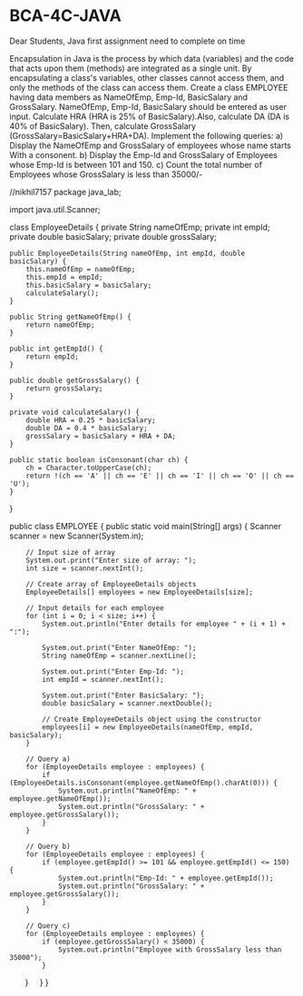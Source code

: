 # BCA-4C-JAVA
Dear Students, Java first assignment need to complete on time

Encapsulation in Java is the process by which data (variables) and the code that acts upon them (methods) are integrated as a single unit. By encapsulating a class's variables, other classes cannot access them, and only the methods of the class can access them. 
Create a class EMPLOYEE having data members as NameOfEmp, Emp-Id, BasicSalary and GrossSalary. NameOfEmp, Emp-Id, BasicSalary should be entered as user input. Calculate HRA (HRA is 25% of BasicSalary).Also, calculate DA (DA is 40% of BasicSalary). Then, calculate GrossSalary (GrossSalary=BasicSalary+HRA+DA). 
Implement the following queries: 
a) Display the NameOfEmp and GrossSalary of employees whose name starts With a consonent.
b) Display the Emp-Id and GrossSalary of Employees whose Emp-Id is between 101 and 150.
c) Count the total number of Employees whose GrossSalary is less than 35000/-

//nikhil7157
package java_lab;

import java.util.Scanner;

class EmployeeDetails {
    private String nameOfEmp;
    private int empId;
    private double basicSalary;
    private double grossSalary;

    public EmployeeDetails(String nameOfEmp, int empId, double basicSalary) {
        this.nameOfEmp = nameOfEmp;
        this.empId = empId;
        this.basicSalary = basicSalary;
        calculateSalary();
    }

    public String getNameOfEmp() {
        return nameOfEmp;
    }

    public int getEmpId() {
        return empId;
    }

    public double getGrossSalary() {
        return grossSalary;
    }

    private void calculateSalary() {
        double HRA = 0.25 * basicSalary;
        double DA = 0.4 * basicSalary;
        grossSalary = basicSalary + HRA + DA;
    }

    public static boolean isConsonant(char ch) {
        ch = Character.toUpperCase(ch);
        return !(ch == 'A' || ch == 'E' || ch == 'I' || ch == 'O' || ch == 'U');
    }
}

public class EMPLOYEE {
    public static void main(String[] args) {
        Scanner scanner = new Scanner(System.in);

        // Input size of array
        System.out.print("Enter size of array: ");
        int size = scanner.nextInt();

        // Create array of EmployeeDetails objects
        EmployeeDetails[] employees = new EmployeeDetails[size];

        // Input details for each employee
        for (int i = 0; i < size; i++) {
            System.out.println("Enter details for employee " + (i + 1) + ":");

            System.out.print("Enter NameOfEmp: ");
            String nameOfEmp = scanner.nextLine();

            System.out.print("Enter Emp-Id: ");
            int empId = scanner.nextInt();

            System.out.print("Enter BasicSalary: ");
            double basicSalary = scanner.nextDouble();

            // Create EmployeeDetails object using the constructor
            employees[i] = new EmployeeDetails(nameOfEmp, empId, basicSalary);
        }

        // Query a)
        for (EmployeeDetails employee : employees) {
            if (EmployeeDetails.isConsonant(employee.getNameOfEmp().charAt(0))) {
                System.out.println("NameOfEmp: " + employee.getNameOfEmp());
                System.out.println("GrossSalary: " + employee.getGrossSalary());
            }
        }

        // Query b)
        for (EmployeeDetails employee : employees) {
            if (employee.getEmpId() >= 101 && employee.getEmpId() <= 150) {
                System.out.println("Emp-Id: " + employee.getEmpId());
                System.out.println("GrossSalary: " + employee.getGrossSalary());
            }
        }

        // Query c)
        for (EmployeeDetails employee : employees) {
            if (employee.getGrossSalary() < 35000) {
                System.out.println("Employee with GrossSalary less than 35000");
            }
        }
    }
}
